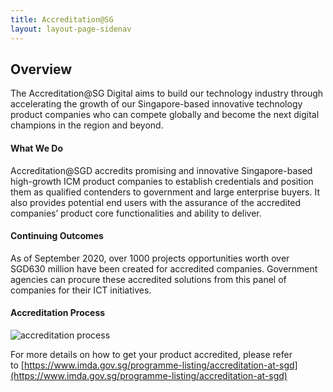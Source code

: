 ```yaml
---
title: Accreditation@SG
layout: layout-page-sidenav
---
```

Overview
--------

The Accreditation@SG Digital aims to build our technology industry through accelerating the growth of our Singapore-based innovative technology product companies who can compete globally and become the next digital champions in the region and beyond.

#### What We Do

Accreditation@SGD accredits promising and innovative Singapore-based high-growth ICM product companies to establish credentials and position them as qualified contenders to government and large enterprise buyers. It also provides potential end users with the assurance of the accredited companies’ product core functionalities and ability to deliver.

#### Continuing Outcomes

As of September 2020, over 1000 projects opportunities worth over SGD630 million have been created for accredited companies. Government agencies can procure these accredited solutions from this panel of companies for their ICT initiatives.

#### Accreditation Process

![accreditation process](accreditation_process.jpg)

For more details on how to get your product accredited, please refer to [https://www.imda.gov.sg/programme-listing/accreditation-at-sgd](https://www.imda.gov.sg/programme-listing/accreditation-at-sgd)
